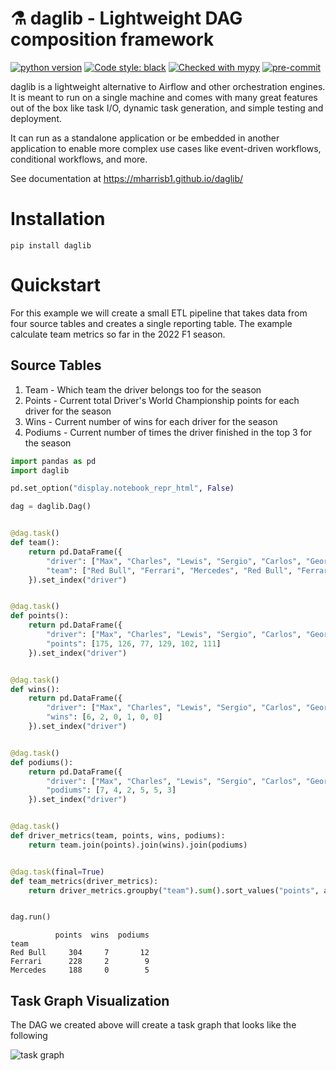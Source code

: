 # ⚗️ daglib - Lightweight DAG composition framework

[![python version](https://img.shields.io/static/v1?label=python&message=3.10&color=blue)](https://www.python.org/downloads/release/python-3100/)
[![Code style: black](https://img.shields.io/badge/code%20style-black-000000.svg)](https://github.com/ambv/black)
[![Checked with mypy](https://img.shields.io/badge/mypy-checked-blue.svg)](https://mypy.readthedocs.io/en/stable/)
[![pre-commit](https://img.shields.io/badge/pre--commit-enabled-brightgreen?logo=pre-commit&logoColor=white)](https://github.com/pre-commit/pre-commit)

daglib is a lightweight alternative to Airflow and other orchestration engines. It is meant to run on a single machine and comes with many great features out of the box like task I/O, dynamic task generation, and simple testing and deployment.

It can run as a standalone application or be embedded in another application to enable more complex use cases like event-driven workflows, conditional workflows, and more.

See documentation at https://mharrisb1.github.io/daglib/

# Installation

```shell
pip install daglib
```

# Quickstart

For this example we will create a small ETL pipeline that takes data from four source tables and creates a single reporting table. The example calculate team metrics so far in the 2022 F1 season.

## Source Tables

1. Team - Which team the driver belongs too for the season
2. Points - Current total Driver's World Championship points for each driver for the season
3. Wins - Current number of wins for each driver for the season
4. Podiums - Current number of times the driver finished in the top 3 for the season


```python
import pandas as pd
import daglib

pd.set_option("display.notebook_repr_html", False)

dag = daglib.Dag()


@dag.task()
def team():
    return pd.DataFrame({
        "driver": ["Max", "Charles", "Lewis", "Sergio", "Carlos", "George"],
        "team": ["Red Bull", "Ferrari", "Mercedes", "Red Bull", "Ferrari", "Mercedes"],
    }).set_index("driver")


@dag.task()
def points():
    return pd.DataFrame({
        "driver": ["Max", "Charles", "Lewis", "Sergio", "Carlos", "George"],
        "points": [175, 126, 77, 129, 102, 111]
    }).set_index("driver")


@dag.task()
def wins():
    return pd.DataFrame({
        "driver": ["Max", "Charles", "Lewis", "Sergio", "Carlos", "George"],
        "wins": [6, 2, 0, 1, 0, 0]
    }).set_index("driver")


@dag.task()
def podiums():
    return pd.DataFrame({
        "driver": ["Max", "Charles", "Lewis", "Sergio", "Carlos", "George"],
        "podiums": [7, 4, 2, 5, 5, 3]
    }).set_index("driver")


@dag.task()
def driver_metrics(team, points, wins, podiums):
    return team.join(points).join(wins).join(podiums)


@dag.task(final=True)
def team_metrics(driver_metrics):
    return driver_metrics.groupby("team").sum().sort_values("points", ascending=False)


dag.run()
```




              points  wins  podiums
    team
    Red Bull     304     7       12
    Ferrari      228     2        9
    Mercedes     188     0        5



## Task Graph Visualization

The DAG we created above will create a task graph that looks like the following

![task graph](https://00f74ba44b9cef42bdc6b9550fa999f19192579012-apidata.googleusercontent.com/download/storage/v1/b/daglib-image-assets/o/example-dag.png?jk=AFshE3Xtl-77nV3svojx6QWO5QbuPyYxXn6IrQSuEoRdQ0wBd0L6uTj5OQ-DTGjHGcb_gXBbJLqwUIVlEVLuB8zVJxRqgLVLA7_A8qA7-OTbQaoFMI4zv4y-tCmUKzGiy8ypB5DWjjKAbCEy_zpIz2IaE16v53cMB0jeWgws6IC0nUijhGmHOGH2qipWrsYgvek8ie_Xv02gy3GqpUpSlT05ynGbVbsuCZhUYChJyGrm0iosnWxBFn4PaewitOgcGRbioBf9knJ5uIokYQNYYLfwbnDQosuqjm4NWki4oZp4zI3Z9I2hMh2gSL-6RxSQ5bb69fX6tb-WaAi9cqV_Fm7kDJ0uWlGUmKOZUYxgwFXXQlgqVNp-mvKIrpNJuGEQsxUwUBCshwNySV_fMPMYHtsF9vIWbCO1Ji6HfUT-MbIfXmPS7gTVyaz2NT7519csHmS8FE22mzS2MMVC8P9vByEpflKh0y0KBHINE5lyBzSolyrh-G9O0g2ui6dsR-R1MNAjSsxfMqdPNhoQdQeLYMaDyi1h0BfExpRoVcr9bni2eStgeZEXQE_HLhX86YMRW6PuWGBCd3YQVsh3yQfgQQWsBjnYhSgPjDksntEjSH2ZID4Vl01PEfs93HvJgvq8iPhKU3WfXh2SfgPm-1e8xzFVLHZmwti5Vr24QXUSlQy_ZgxOSI1d1IYQi0sZHRwwaDiQefcKYBplLqqWIoyyaC7J-W3_HjyScnjkDDdnzG2u_s1GSLPZIqJYpz4rgVkX3NqQwA5CalhX-3JyMFUQjZ8KazY8DxKCn_J6XlelHsDBWgK9vT0e8tVa5xEV7ngv8xZMrGgebKELVpTifFVMs583TQa5uCDWd8nggskQVdVeP5Ut716ksvUGb-C_Lud8pdO4WMHmKE1gLPOlDGscCCEdwO4DJjOGNjQ3JhZJAFFpsu0CRUc_NiXFn3GPlIbD06C6zTxrohdkpM6woOJt6Z68DRDPBlClNx0pIbcuo7W_hf14g35L&isca=1)

